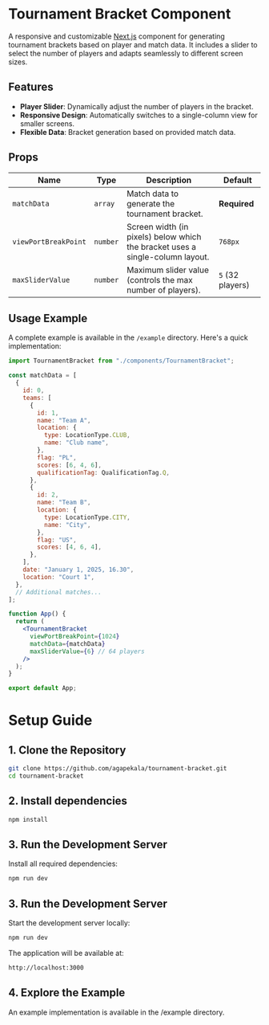 # Tournament Bracket Component

A responsive and customizable [Next.js](https://nextjs.org) component for generating tournament brackets based on player and match data. It includes a slider to select the number of players and adapts seamlessly to different screen sizes.

## Features

- **Player Slider**: Dynamically adjust the number of players in the bracket.
- **Responsive Design**: Automatically switches to a single-column view for smaller screens.
- **Flexible Data**: Bracket generation based on provided match data.

## Props

| Name                 | Type     | Description                                                                   | Default          |
| -------------------- | -------- | ----------------------------------------------------------------------------- | ---------------- |
| `matchData`          | `array`  | Match data to generate the tournament bracket.                                | **Required**     |
| `viewPortBreakPoint` | `number` | Screen width (in pixels) below which the bracket uses a single-column layout. | `768px`          |
| `maxSliderValue`     | `number` | Maximum slider value (controls the max number of players).                    | `5` (32 players) |

## Usage Example

A complete example is available in the `/example` directory. Here's a quick implementation:

```jsx
import TournamentBracket from "./components/TournamentBracket";

const matchData = [
  {
    id: 0,
    teams: [
      {
        id: 1,
        name: "Team A",
        location: {
          type: LocationType.CLUB,
          name: "Club name",
        },
        flag: "PL",
        scores: [6, 4, 6],
        qualificationTag: QualificationTag.Q,
      },
      {
        id: 2,
        name: "Team B",
        location: {
          type: LocationType.CITY,
          name: "City",
        },
        flag: "US",
        scores: [4, 6, 4],
      },
    ],
    date: "January 1, 2025, 16.30",
    location: "Court 1",
  },
  // Additional matches...
];

function App() {
  return (
    <TournamentBracket
      viewPortBreakPoint={1024}
      matchData={matchData}
      maxSliderValue={6} // 64 players
    />
  );
}

export default App;
```

# Setup Guide

## 1. Clone the Repository

```bash
git clone https://github.com/agapekala/tournament-bracket.git
cd tournament-bracket
```

## 2. Install dependencies

```bash
npm install
```

## 3. Run the Development Server

Install all required dependencies:

```bash
npm run dev
```

## 3. Run the Development Server

Start the development server locally:

```bash
npm run dev
```

The application will be available at:

```bash
http://localhost:3000
```

## 4. Explore the Example

An example implementation is available in the /example directory.
